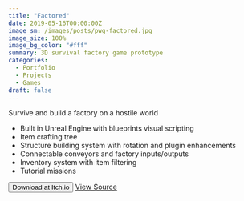 ```yaml
---
title: "Factored"
date: 2019-05-16T00:00:00Z
image_sm: /images/posts/pwg-factored.jpg
image_size: 100%
image_bg_color: "#fff"
summary: 3D survival factory game prototype
categories: 
  - Portfolio
  - Projects
  - Games
draft: false
---
```


Survive and build a factory on a hostile world

- Built in Unreal Engine with blueprints visual scripting
- Item crafting tree
- Structure building system with rotation and plugin enhancements
- Connectable conveyors and factory inputs/outputs
- Inventory system with item filtering
- Tutorial missions

<Button href="https://pilotwavegames.itch.io/factored">Download at Itch.io</Button>
[View Source](https://github.com/benjohns1/factored)

